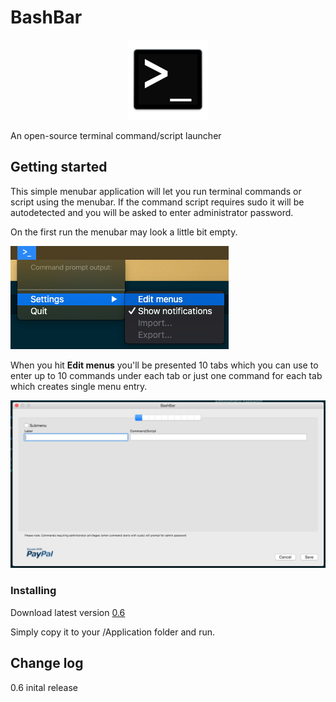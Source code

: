 # BashBar
<p align="center">
<img src="/images/logo_128x128.png">
</p>

An open-source terminal command/script launcher

## Getting started

This simple menubar application will let you run terminal commands or script using the menubar.
If the command script requires sudo it will be autodetected and you will be asked to enter administrator password.

On the first run the menubar may look a little bit empty.

![menu]

When you hit **Edit menus** you'll be presented 10 tabs which you can use to enter up to 10 commands under each tab or just one command for each tab which creates single menu entry.

![preferences]

### Installing

Download latest version [0.6](https://github.com/tbrek/BashBar/blob/master/BashBar/BashBar.zip)

Simply copy it to your /Application folder and run.

## Change log

0.6 inital release



[bashbarlogo]: /images/logo_128x128.png
[menu]: /images/menu.png
[preferences]: /images/preferences.png

